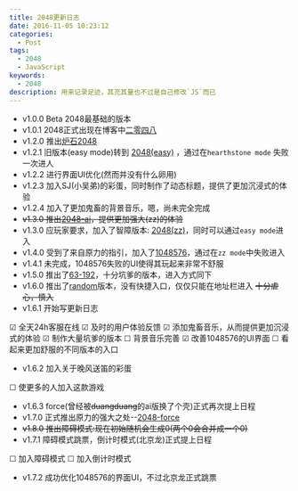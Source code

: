 ```yaml
---
title: 2048更新日志
date: 2016-11-05 10:23:12
categories:
  - Post
tags:
  - 2048 
  - JavaScript
keywords:
  - 2048
description: 用来记录足迹，其充其量也不过是自己修改`JS`而已
---
```

- v1.0.0 Beta 2048最基础的版本
- v1.0.1 2048正式出现在博客中[二零四八](http://cybird.site/2048/)
- v1.2.0 推出[炉石2048](http://cybird.site/2048/)
- v1.2.1 旧版本(easy mode)转到 <a href="http://cybird.site/2048(old)">2048(easy)</a>
，通过在`hearthstone mode` 失败一次进人
- v1.2.2 进行界面UI优化(然而并没有什么卵用)
- v1.2.3 加入SJ(小吴弟)的彩蛋，同时制作了动态标题，提供了更加沉浸式的体验
- v1.2.4 加入了更加鬼畜的背景音乐，嗯，尚未完全完成
- ~~v1.3.0 推出[2048-ai](http://cybird.site/2048-ai)，提供更加强大(zz)的体验~~
- v1.3.0 应玩家要求，加入了智障版本: <a href="http://cybird.site/2048(zz)">2048(zz)</a>，同时可以通过`easy mode`进入
- v1.4.0 受到了来自原力的指引，加入了[1048576](http://cybird.site/1048576)，通过在`zz mode`中失败进入
- v1.4.1 未完成，1048576失败的UI使得其玩起来非常不舒服
- v1.5.0 推出了[63-192](http://cybird.site/63-192)，十分坑爹的版本，进入方式同下
- v1.6.0 推出了[random](http://cybird.site/random)版本，没有快捷入口，仅仅只能在地址栏进入 ~~十分虐心，慎入~~
- v1.6.1 开始写更新日志

 ☑ 全天24h客服在线
 ☑ 及时的用户体验反馈
 ☑ 添加鬼畜音乐，从而提供更加沉浸式的体验
 ☑ 制作大量坑爹的版本
 ☐ 背景音乐完善
 ☑ 改善1048576的UI界面
 ☐ 看起来更加舒服的不同版本的入口

- v1.6.2 加入关于晚风送笛的彩蛋

 ☐ 使更多的人加入这款游戏

- v1.6.3 force(曾经被~~duangduang~~的ai版换了个壳)正式再次提上日程
- v1.7.0 正式推出原力的强大之处--[2048-force](http://cybird.site/2048-force)
- ~~v1.8.0 推出障碍模式:现在初始随机会生成0(两个0会合并成一个0)~~
- v1.7.1 障碍模式跳票，倒计时模式(北京龙)正式提上日程

 ☐ 加入障碍模式
 ☐ 加入倒计时模式

- v1.7.2 成功优化1048576的界面UI，不过北京龙正式跳票